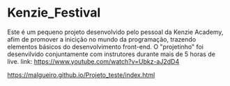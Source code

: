# Kenzie_Festival

Este é um pequeno projeto desenvolvido pelo pessoal da Kenzie Academy, afim de promover a inicição no mundo da programação, trazendo elementos básicos do desenvolvimento front-end.
O "projetinho" foi desenvilvido conjuntamente com instrutores durante mais de 5 horas de live. 
link: https://www.youtube.com/watch?v=Ubkz-aJ2dD4

https://malgueiro.github.io/Projeto_teste/index.html
 
